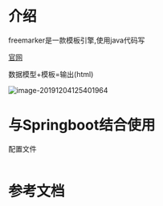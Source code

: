 # 介绍

freemarker是一款模板引擎,使用java代码写

[官网](http://freemarker.org/)



数据模型+模板=输出(html)

![image-20191204125401964](/Users/yingjie.lu/Documents/note/.img/image-20191204125401964.png)

# 与Springboot结合使用

配置文件

```properties

```





















# 参考文档

